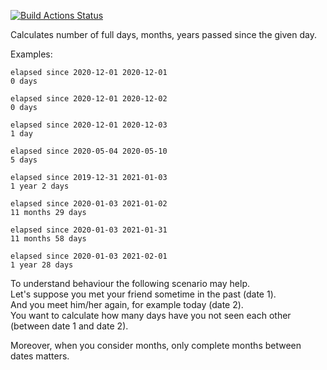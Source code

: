 [![Build Actions Status](https://github.com/yantonov/elapsed/workflows/ci/badge.svg)](https://github.com/yantonov/elapsed/actions)

Calculates number of full days, months, years passed since the given day.

Examples:
```
elapsed since 2020-12-01 2020-12-01
0 days

elapsed since 2020-12-01 2020-12-02
0 days

elapsed since 2020-12-01 2020-12-03
1 day

elapsed since 2020-05-04 2020-05-10
5 days

elapsed since 2019-12-31 2021-01-03
1 year 2 days

elapsed since 2020-01-03 2021-01-02
11 months 29 days

elapsed since 2020-01-03 2021-01-31
11 months 58 days

elapsed since 2020-01-03 2021-02-01
1 year 28 days
```

To understand behaviour the following scenario may help.  
Let's suppose you met your friend sometime in the past (date 1).  
And you meet him/her again, for example today (date 2).  
You want to calculate how many days have you not seen each other (between date 1 and date 2).

Moreover, when you consider months, only complete months between dates matters.

